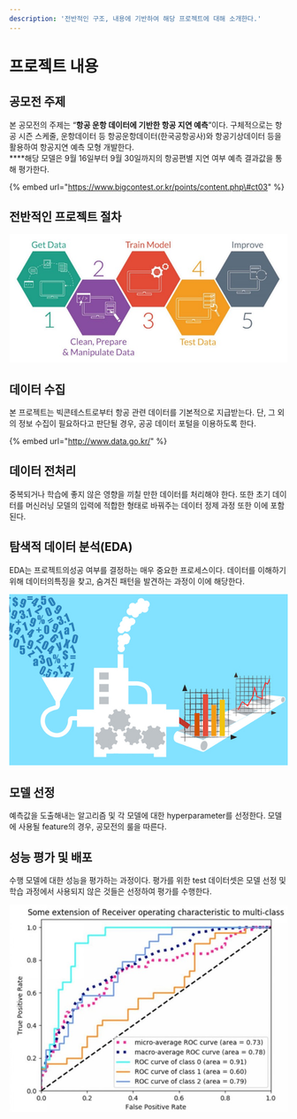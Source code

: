 ```yaml
---
description: '전반적인 구조, 내용에 기반하여 해당 프로젝트에 대해 소개한다.'
---
```


# 프로젝트 내용

## **공모전 주제**

본 공모전의 주제는 “**항공 운항 데이터에 기반한 항공 지연 예측**”이다. 구체적으로는 항공 시즌 스케줄, 운항데이터 등 항공운항데이터\(한국공항공사\)와 항공기상데이터 등을 활용하여 항공지연 예측 모형 개발한다.   
****해당 모델은 9월 16일부터 9월 30일까지의 항공편별 지연 여부 예측 결과값을 통해 평가한다.

{% embed url="https://www.bigcontest.or.kr/points/content.php\#ct03" %}

## 전반적인 프로젝트 절차

![](../.gitbook/assets/image%20%2823%29.png)

## 데이터 수집

본 프로젝트는 빅콘테스트로부터 항공 관련 데이터를 기본적으로 지급받는다. 단, 그 외의 정보 수집이 필요하다고 판단될 경우, 공공 데이터 포털을 이용하도록 한다.

{% embed url="http://www.data.go.kr/" %}



## 데이터 전처리

중복되거나 학습에 좋지 않은 영향을 끼칠 만한 데이터를 처리해야 한다. 또한 초기 데이터를 머신러닝 모델의 입력에 적합한 형태로 바꿔주는 데이터 정제 과정 또한 이에 포함된다.

## 탐색적 데이터 분석\(EDA\)

EDA는 프로젝트의성공 여부를 결정하는 매우 중요한 프로세스이다. 데이터를 이해하기 위해 데이터의특징을 찾고, 숨겨진 패턴을 발견하는 과정이 이에 해당한다.

![](../.gitbook/assets/image%20%2816%29.png)

## 모델 선정

예측값을 도출해내는 알고리즘 및 각 모델에 대한 hyperparameter를 선정한다. 모델에 사용될 feature의 경우, 공모전의 룰을 따른다.

## **성능 평가 및 배포**

수행 모델에 대한 성능을 평가하는 과정이다. 평가를 위한 test 데이터셋은 모델 선정 및 학습 과정에서 사용되지 않은 것들은 선정하여 평가를 수행한다.

![](../.gitbook/assets/image%20%2818%29.png)

